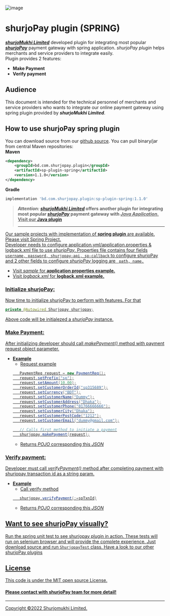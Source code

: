 ![image](https://user-images.githubusercontent.com/57352037/155895117-523cfb9e-d895-47bf-a962-2bcdda49ad66.png)

# shurjoPay plugin (SPRING)
[_**shurjoMukhi Limited**_](https://shurjomukhi.com.bd/) developed plugin for integrating most popular [**_shurjoPay_**](https://shurjopay.com.bd/) payment gateway with spring application. _shurjoPay plugin_ helps merchants and service providers to integrate easily.<br/>
Plugin provides 2 features:
- **Make Payment**
- **Verify payment**
## Audience
This document is intended for the technical personnel of merchants and service providers who wants to integrate our online payment gateway using spring plugin provided by _**shurjoMukhi Limited**_.
## How to use shurjoPay spring plugin
You can download source from our [github source](https://github.com/shurjopay-plugins/sp-plugin-spring).
You can pull binary/jar from central Maven repositories:<br>
**Maven**
```xml
<dependency>
    <groupId>bd.com.shurjopay.plugin</groupId>
    <artifactId>sp-plugin-spring</artifactId>
    <version>1.1.0</version>
</dependency>
```
**Gradle**
```gradle
implementation 'bd.com.shurjopay.plugin:sp-plugin-spring:1.1.0'
```
> **_Attention:_ [_shurjoMukhi Limited_](https://shurjomukhi.com.bd/) offers another plugin for integrating most popular [**_shurjoPay_**](https://shurjopay.com.bd/) payment gateway with <u>_Java Application_. Visit our [Java plugin](https://github.com/shurjopay-plugins/sp-plugin-java)**<hr>

Our sample projects with implementation of **spring plugin** are available. Please visit [Spring Project](https://github.com/shurjopay-plugins/sp-plugin-usage-examples/tree/dev/spring-app-spring-plugin). <br/>
Developer needs to configure application.yml/application.properties & logback.xml file to use _shurjoPay_. Properties file contains four fields ``` username, password, shurjopay-api, sp-callback ``` to configure shurjoPay and 2 other fields to configure _shurjoPay_ logging are ```  path, name. ```
- Visit [_sample_](https://github.com/shurjopay-plugins/sp-plugin-spring/tree/develop/src/test/resources/sample-properties) for **application properties example.**
- Visit [_logback.xml_](https://github.com/shurjopay-plugins/sp-plugin-spring/blob/develop/src/test/resources/logback-sample.xml) for **logback.xml example.**
### Initialize shurjoPay:
Now time to initialize shurjoPay to perform with features. For that
```java
private @Autowired Shurjopay shurjopay;
```
Above code will be initialezed a _shurjoPay_ instance.
### Make Payment: 
After initializing developer should call _makePayment()_ method with payment request object parameter.
- **Example**
	- Request example
	 ```java 
		PaymentReq request = new PaymentReq();
		request.setPrefix("sp");
		request.setAmount(10.00);
		request.setCustomerOrderId("sp315689");
		request.setCurrency("BDT");
		request.setCustomerName("Dummy");
		request.setCustomerAddress("Dhaka");
		request.setCustomerPhone("01766666666");
		request.setCustomerCity("Dhaka");
		request.setCustomerPostCode("1212");
		request.setCustomerEmail("dummy@gmail.com");
	
		// Calls first method to initiate a payment
		shurjopay.makePayment(request);
	 ```
	- Returns [_POJO_](https://github.com/shurjopay-plugins/sp-plugin-java/blob/develop/src/main/java/com/shurjopay/model/PaymentRes.java) corresponding this [_JSON_](https://github.com/shurjopay-plugins/sp-plugin-spring/blob/develop/src/test/resources/sample-msg/payment-res.json)

### Verify payment: 
Developer must call _verifyPayment()_ method after completing payment with shurjopay transaction id as a string param.
- **Example**
	- Call verify method
	 ```java
	 	shurjopay.verifyPayment(:=spTxnId)
	 ```
	- Returns [_POJO_](https://github.com/shurjopay-plugins/sp-plugin-java/blob/develop/src/main/java/com/shurjopay/model/VerifiedPayment.java) corresponding this [_JSON_](https://github.com/shurjopay-plugins/sp-plugin-spring/blob/develop/src/test/resources/sample-msg/verification-res.json)
## Want to see shurjoPay visually?
Run the spring unit test to see shurjopay plugin in action. These tests will run on selenium browser and will provide the complete experience. Just download [source](https://github.com/shurjopay-plugins/sp-plugin-spring) and run ```ShurjopayTest``` class.
Have a look to our other [shurjoPay plugins](https://github.com/shurjopay-plugins)
## License
This code is under the [MIT open source License](https://github.com/shurjopay-plugins/sp-plugin-spring/blob/develop/LICENSE).
#### Please [contact](https://shurjopay.com.bd/#contacts) with shurjoPay team for more detail!
<hr>
Copyright ©️2022 Shurjomukhi Limited.
